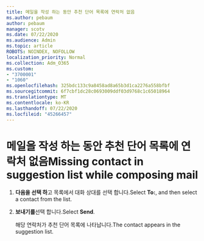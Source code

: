 ```yaml
---
title: 메일을 작성 하는 동안 추천 단어 목록에 연락처 없음
ms.author: pebaum
author: pebaum
manager: scotv
ms.date: 07/22/2020
ms.audience: Admin
ms.topic: article
ROBOTS: NOINDEX, NOFOLLOW
localization_priority: Normal
ms.collection: Adm_O365
ms.custom:
- "3700001"
- "1060"
ms.openlocfilehash: 325bdc133c9a8458ad8a65b3d1ca2276a558bfbf
ms.sourcegitcommit: 6f7cbf1dc28c0693009ddf03d9768c1c65018964
ms.translationtype: MT
ms.contentlocale: ko-KR
ms.lasthandoff: 07/22/2020
ms.locfileid: "45266457"
---
```

# <a name="missing-contact-in-suggestion-list-while-composing-mail"></a><span data-ttu-id="33cad-102">메일을 작성 하는 동안 추천 단어 목록에 연락처 없음</span><span class="sxs-lookup"><span data-stu-id="33cad-102">Missing contact in suggestion list while composing mail</span></span>

1. <span data-ttu-id="33cad-103">**다음을 선택 하**고 목록에서 대화 상대를 선택 합니다.</span><span class="sxs-lookup"><span data-stu-id="33cad-103">Select **To:**, and then select a contact from the list.</span></span>
2. <span data-ttu-id="33cad-104">**보내기를**선택 합니다.</span><span class="sxs-lookup"><span data-stu-id="33cad-104">Select **Send**.</span></span>

    <span data-ttu-id="33cad-105">해당 연락처가 추천 단어 목록에 나타납니다.</span><span class="sxs-lookup"><span data-stu-id="33cad-105">The contact appears in the suggestion list.</span></span>